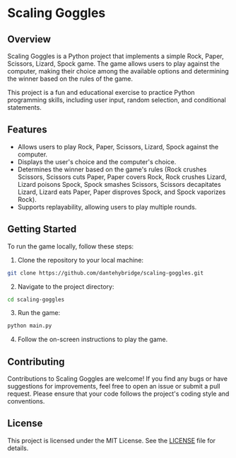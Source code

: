 # Scaling Goggles

## Overview

Scaling Goggles is a Python project that implements a simple Rock, Paper, Scissors, Lizard, Spock game. The game allows users to play against the computer, making their choice among the available options and determining the winner based on the rules of the game.

This project is a fun and educational exercise to practice Python programming skills, including user input, random selection, and conditional statements.

## Features

- Allows users to play Rock, Paper, Scissors, Lizard, Spock against the computer.
- Displays the user's choice and the computer's choice.
- Determines the winner based on the game's rules (Rock crushes Scissors, Scissors cuts Paper, Paper covers Rock, Rock crushes Lizard, Lizard poisons Spock, Spock smashes Scissors, Scissors decapitates Lizard, Lizard eats Paper, Paper disproves Spock, and Spock vaporizes Rock).
- Supports replayability, allowing users to play multiple rounds.

## Getting Started

To run the game locally, follow these steps:

1. Clone the repository to your local machine:

```bash
git clone https://github.com/dantehybridge/scaling-goggles.git
```

2. Navigate to the project directory:

```bash
cd scaling-goggles
```

3. Run the game:

```bash
python main.py
```

4. Follow the on-screen instructions to play the game.

## Contributing

Contributions to Scaling Goggles are welcome! If you find any bugs or have suggestions for improvements, feel free to open an issue or submit a pull request. Please ensure that your code follows the project's coding style and conventions.

## License

This project is licensed under the MIT License. See the [LICENSE](LICENSE) file for details.
